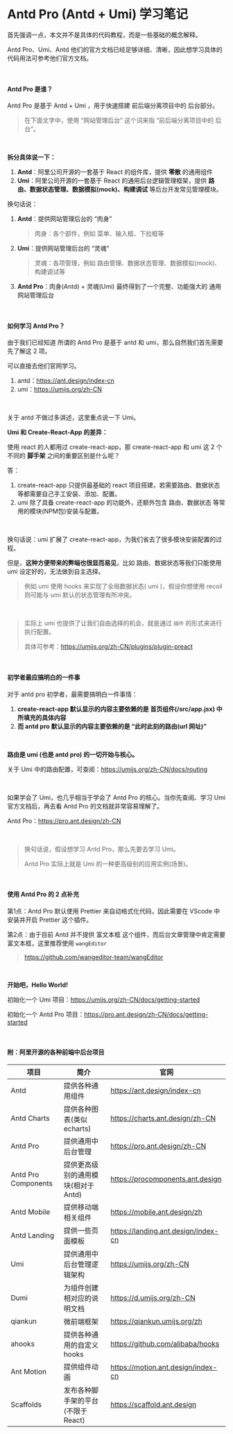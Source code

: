 # Antd Pro (Antd + Umi) 学习笔记

首先强调一点，本文并不是具体的代码教程，而是一些基础的概念解释。

Antd Pro、Umi、Antd 他们的官方文档已经足够详细、清晰，因此想学习具体的代码用法可参考他们官方文档。



<br>

#### Antd Pro 是谁？

Antd Pro 是基于 Antd + Umi ，用于快速搭建 前后端分离项目中的 后台部分。

> 在下面文字中，使用 “网站管理后台” 这个词来指 “前后端分离项目中的 后台”。



<br>

**拆分具体说一下：**

1. **Antd**：阿里公司开源的一套基于 React 的组件库，提供 **零散** 的通用组件
2. **Umi**：阿里公司开源的一套基于 React 的通用后台逻辑管理框架，提供 **路由、数据状态管理、数据模拟(mock)、构建调试** 等后台开发常见管理模块。

换句话说：

1. **Antd**：提供网站管理后台的 “肉身”

   > 肉身：各个部件，例如 菜单、输入框、下拉框等

2. **Umi**：提供网站管理后台的 “灵魂”

   > 灵魂：各项管理，例如 路由管理、数据状态管理、数据模拟(mock)、构建调试等

3. **Antd Pro**：肉身(Antd) + 灵魂(Umi) 最终得到了一个完整、功能强大的 通用网站管理后台



<br>

#### 如何学习 Antd Pro？

由于我们已经知道 所谓的 Antd Pro 是基于 antd 和 umi，那么自然我们首先需要先了解这 2 项。

可以直接去他们官网学习。

1. antd：https://ant.design/index-cn
2. umi：https://umijs.org/zh-CN



<br>

关于 antd 不做过多讲述，这里重点说一下 Umi。

**Umi 和 Create-React-App 的差异：**

使用 react 的人都用过 create-react-app，那 create-react-app 和 umi 这 2 个不同的 **脚手架** 之间的重要区别是什么呢？

答：

1. create-react-app 只提供最基础的 react 项目搭建，若需要路由、数据状态等都需要自己手工安装、添加、配置。
2. umi 除了具备 create-react-app 的功能外，还额外包含 路由、数据状态 等常用的模块(NPM包)安装与配置。



<br>

换句话说：umi 扩展了 create-react-app，为我们省去了很多模块安装配置的过程。

但是，**这种方便带来的弊端也很显而易见**，比如 路由、数据状态等我们只能使用 umi 设定好的，无法做到自主选择。

> 例如 umi 使用 hooks 来实现了全局数据状态( umi )，假设你想使用 recoil 则可能与 umi 默认的状态管理有所冲突。

<br>

> 实际上 umi 也提供了让我们自由选择的机会，就是通过 `插件` 的形式来进行执行配置。
>
> 具体可参考：https://umijs.org/zh-CN/plugins/plugin-preact



<br>

#### 初学者最应搞明白的一件事

对于 antd pro 初学者，最需要搞明白一件事情：

1. **create-react-app 默认显示的内容主要依赖的是 首页组件(/src/app.jsx) 中所填充的具体内容**
2. **而 antd pro 默认显示的内容主要依赖的是 “此时此刻的路由(url 网址)”**

<br>

**路由是 umi (也是 antd pro) 的一切开始与核心。**

关于 Umi 中的路由配置，可查阅：https://umijs.org/zh-CN/docs/routing



<br>

如果学会了 Umi，也几乎相当于学会了 Antd Pro 的核心。当你先查阅、学习 Umi 官方文档后，再去看 Antd Pro 的文档就非常容易理解了。

Antd Pro：https://pro.ant.design/zh-CN

<br>

> 换句话说，假设想学习 Antd Pro，那么先要去学习 Umi。
>
> Antd Pro 实际上就是 Umi 的一种更高级别的应用实例(场景)。



<br>

#### 使用 Antd Pro 的 2 点补充

第1点：Antd Pro 默认使用 Prettier 来自动格式化代码，因此需要在 VScode 中安装并开启 Prettier 这个插件。

第2点：由于目前 Antd 并不提供 富文本框 这个组件，而后台文章管理中肯定需要富文本框，这里推荐使用 `wangEditor` 

> https://github.com/wangeditor-team/wangEditor



<br>

**开始吧，Hello World!**

初始化一个 Umi 项目：https://umijs.org/zh-CN/docs/getting-started

初始化一个 Antd Pro 项目：https://pro.ant.design/zh-CN/docs/getting-started



<br>

#### 附：阿里开源的各种前端中后台项目

| 项目                | 简介                               | 官网                                |
| ------------------- | ---------------------------------- | ----------------------------------- |
| Antd                | 提供各种通用组件                   | https://ant.design/index-cn         |
| Antd Charts         | 提供各种图表(类似echarts)          | https://charts.ant.design/zh-CN     |
| Antd Pro            | 提供通用中后台管理                 | https://pro.ant.design/zh-CN        |
| Antd Pro Components | 提供更高级别的通用模块(相对于Antd) | https://procomponents.ant.design    |
| Antd Mobile         | 提供移动端相关组件                 | https://mobile.ant.design/zh        |
| Antd Landing        | 提供一些页面模板                   | https://landing.ant.design/index-cn |
| Umi                 | 提供通用中后台管理逻辑架构         | https://umijs.org/zh-CN             |
| Dumi                | 为组件创建相对应的说明文档         | https://d.umijs.org/zh-CN           |
| qiankun             | 微前端框架                         | https://qiankun.umijs.org/zh        |
| ahooks              | 提供各种通用的自定义 hooks         | https://github.com/alibaba/hooks    |
| Ant Motion          | 提供组件动画                       | https://motion.ant.design/index-cn  |
| Scaffolds           | 发布各种脚手架的平台(不限于React)  | https://scaffold.ant.design         |

